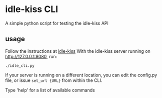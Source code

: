 # idle-kiss CLI

A simple python script for testing the idle-kiss API

## usage

Follow the instructions at [idle-kiss](https://github.com/jjingram/idle-kiss)
With the idle-kiss server running on http://127.0.0.1:8080, run:

`./idle_cli.py`

If your server is running on a different location, you can edit the config.py
file, or issue `set_url {URL}` from within the CLI. 

Type 'help' for a list of available commands
